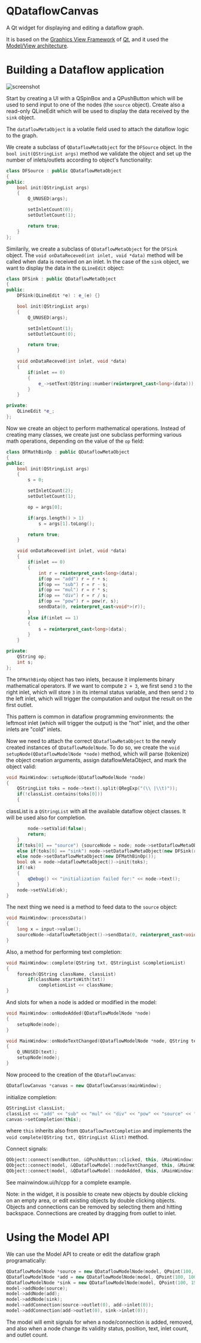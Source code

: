 # QDataflowCanvas

A Qt widget for displaying and editing a dataflow graph.

It is based on the [Graphics View Framework](http://doc.qt.io/qt-5/graphicsview.html) of [Qt](https://www.qt.io), and it used the [Model/View architecture](http://doc.qt.io/qt-5/model-view-programming.html).

# Building a Dataflow application

![screenshot](/screenshot.png?raw=true)

Start by creating a UI with a QSpinBox and a QPushButton which will be used to send input to one of the nodes (the `source` object). Create also a read-only QLineEdit which will be used to display the data received by the `sink` object.

The `dataflowMetaObject` is a volatile field used to attach the dataflow logic to the graph.

We create a subclass of `QDataflowMetaObject` for the `DFSource` object. In the `bool init(QStringList args)` method we validate the object and set up the number of inlets/outlets according to object's functionality:

```C++
class DFSource : public QDataflowMetaObject
{
public:
    bool init(QStringList args)
    {
        Q_UNUSED(args);

        setInletCount(0);
        setOutletCount(1);

        return true;
    }
};
```

Similarily, we create a subclass of `QDataflowMetaObject` for the `DFSink` object. The `void onDataReceved(int inlet, void *data)` method will be called when data is received on an inlet. In the case of the `sink` object, we want to display the data in the `QLineEdit` object:

```C++
class DFSink : public QDataflowMetaObject
{
public:
    DFSink(QLineEdit *e) : e_(e) {}

    bool init(QStringList args)
    {
        Q_UNUSED(args);

        setInletCount(1);
        setOutletCount(0);

        return true;
    }

    void onDataReceved(int inlet, void *data)
    {
        if(inlet == 0)
        {
            e_->setText(QString::number(reinterpret_cast<long>(data)));
        }
    }

private:
    QLineEdit *e_;
};
```

Now we create an object to perform mathematical operations. Instead of creating many classes, we create just one subclass performing various math operations, depending on the value of the `op` field:

```C++
class DFMathBinOp : public QDataflowMetaObject
{
public:
    bool init(QStringList args)
    {
        s = 0;

        setInletCount(2);
        setOutletCount(1);

        op = args[0];

        if(args.length() > 1)
            s = args[1].toLong();

        return true;
    }

    void onDataReceved(int inlet, void *data)
    {
        if(inlet == 0)
        {
            int r = reinterpret_cast<long>(data);
            if(op == "add") r = r + s;
            if(op == "sub") r = r - s;
            if(op == "mul") r = r * s;
            if(op == "div") r = r / s;
            if(op == "pow") r = pow(r, s);
            sendData(0, reinterpret_cast<void*>(r));
        }
        else if(inlet == 1)
        {
            s = reinterpret_cast<long>(data);
        }
    }

private:
    QString op;
    int s;
};
```

The `DFMathBinOp` object has two inlets, because it implements binary mathematical operators. If we want to compute `2 + 3`, we first send `3` to the right inlet, which will store `3` in its internal status variable, and then send `2` to the left inlet, which will trigger the computation and output the result on the first outlet.

This pattern is common in dataflow programming environments: the leftmost inlet (which will trigger the output) is the "hot" inlet, and the other inlets are "cold" inlets.

Now we need to attach the correct `QDataflowMetaObject` to the newly created instances of `QDataflowModelNode`. To do so, we create the `void setupNode(QDataflowModelNode *node)` method, which will parse (tokenize) the object creation arguments, assign dataflowMetaObject, and mark the object valid:

```C++
void MainWindow::setupNode(QDataflowModelNode *node)
{
    QStringList toks = node->text().split(QRegExp("(\\ |\\t)"));
    if(!classList.contains(toks[0]))
    {
```
classList is a `QStringList` with all the available dataflow object classes. It will be used also for completion.
```C++
        node->setValid(false);
        return;
    }
    if(toks[0] == "source") {sourceNode = node; node->setDataflowMetaObject(new DFSource());}
    else if(toks[0] == "sink") node->setDataflowMetaObject(new DFSink(result));
    else node->setDataflowMetaObject(new DFMathBinOp());
    bool ok = node->dataflowMetaObject()->init(toks);
    if(!ok)
    {
        qDebug() << "initialization failed for:" << node->text();
    }
    node->setValid(ok);
}
```

The next thing we need is a method to feed data to the `source` object:

```C++
void MainWindow::processData()
{
    long x = input->value();
    sourceNode->dataflowMetaObject()->sendData(0, reinterpret_cast<void*>(x));
}
```

Also, a method for performing text completion:
```C++
void MainWindow::complete(QString txt, QStringList &completionList)
{
    foreach(QString className, classList)
        if(className.startsWith(txt))
            completionList << className;
}
```

And slots for when a node is added or modified in the model:

```C++
void MainWindow::onNodeAdded(QDataflowModelNode *node)
{
    setupNode(node);
}

void MainWindow::onNodeTextChanged(QDataflowModelNode *node, QString text)
{
    Q_UNUSED(text);
    setupNode(node);
}
```

Now proceed to the creation of the `QDataflowCanvas`:

```C++
QDataflowCanvas *canvas = new QDataflowCanvas(mainWindow);
```

initialize completion:

```C++
QStringList classList;
classList << "add" << "sub" << "mul" << "div" << "pow" << "source" << "sink";
canvas->setCompletion(this);
```

where `this` inherits also from `QDataflowTextCompletion` and implements the `void complete(QString txt, QStringList &list)` method.

Connect signals:

```C++
QObject::connect(sendButton, &QPushButton::clicked, this, &MainWindow::processData);
QObject::connect(model, &QDataflowModel::nodeTextChanged, this, &MainWindow::onNodeTextChanged);
QObject::connect(model, &QDataflowModel::nodeAdded, this, &MainWindow::onNodeAdded);
```

See mainwindow.ui/h/cpp for a complete example.

Note: in the widget, it is possible to create new objects by double clicking on an empty area, or edit existing objects by double clicking objects. Objects and connections can be removed by selecting them and hitting backspace. Connections are created by dragging from outlet to inlet.

# Using the Model API

We can use the Model API to create or edit the dataflow graph programatically:

```C++
QDataflowModelNode *source = new QDataflowModelNode(model, QPoint(100, 50), "source", 0, 0);
QDataflowModelNode *add = new QDataflowModelNode(model, QPoint(100, 100), "add 5", 0, 0);
QDataflowModelNode *sink = new QDataflowModelNode(model, QPoint(100, 150), "sink", 0, 0);
model->addNode(source);
model->addNode(add);
model->addNode(sink);
model->addConnection(source->outlet(0), add->inlet(0));
model->addConnection(add->outlet(0), sink->inlet(0));
```

The model will emit signals for when a node/connection is added, removed, and also when a node change its validity status, position, text, inlet count, and outlet count.


